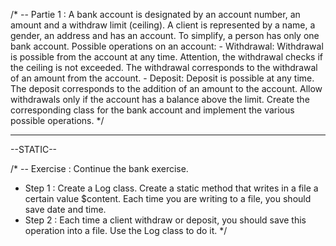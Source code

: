 /*
-- Partie 1 :
A bank account is designated by an account number, an amount and a withdraw limit (ceiling).
A client is represented by a name, a gender, an address and has an account.
To simplify, a person has only one bank account.
Possible operations on an account:
	- Withdrawal: Withdrawal is possible from the account at any time.
	Attention, the withdrawal checks if the ceiling is not exceeded.
	The withdrawal corresponds to the withdrawal of an amount from the account.
	- Deposit: Deposit is possible at any time.
	The deposit corresponds to the addition of an amount to the account.
Allow withdrawals only if the account has a balance above the limit.
Create the corresponding class for the bank account and implement the various possible operations.
*/
**********************************
--STATIC--

/*
-- Exercise : 
Continue the bank exercise.
- Step 1 :
	Create a Log class.
	Create a static method that writes in a file a certain value $content.
	Each time you are writing to a file, you should save date and time.
- Step 2 :
	Each time a client withdraw or deposit, you should save this operation into a file.
	Use the Log class to do it.
*/